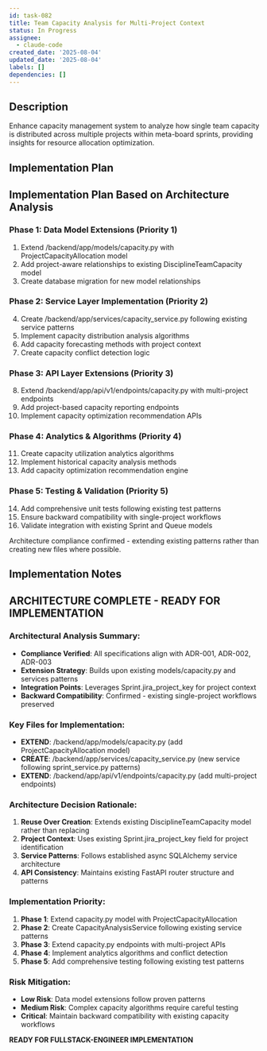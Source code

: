 ```yaml
---
id: task-082
title: Team Capacity Analysis for Multi-Project Context
status: In Progress
assignee:
  - claude-code
created_date: '2025-08-04'
updated_date: '2025-08-04'
labels: []
dependencies: []
---
```


## Description

Enhance capacity management system to analyze how single team capacity is distributed across multiple projects within meta-board sprints, providing insights for resource allocation optimization.

## Implementation Plan

## Implementation Plan Based on Architecture Analysis

### Phase 1: Data Model Extensions (Priority 1)
1. Extend /backend/app/models/capacity.py with ProjectCapacityAllocation model
2. Add project-aware relationships to existing DisciplineTeamCapacity model
3. Create database migration for new model relationships

### Phase 2: Service Layer Implementation (Priority 2)  
4. Create /backend/app/services/capacity_service.py following existing service patterns
5. Implement capacity distribution analysis algorithms
6. Add capacity forecasting methods with project context
7. Create capacity conflict detection logic

### Phase 3: API Layer Extensions (Priority 3)
8. Extend /backend/app/api/v1/endpoints/capacity.py with multi-project endpoints
9. Add project-based capacity reporting endpoints
10. Implement capacity optimization recommendation APIs

### Phase 4: Analytics & Algorithms (Priority 4)
11. Create capacity utilization analytics algorithms
12. Implement historical capacity analysis methods
13. Add capacity optimization recommendation engine

### Phase 5: Testing & Validation (Priority 5)
14. Add comprehensive unit tests following existing test patterns
15. Ensure backward compatibility with single-project workflows
16. Validate integration with existing Sprint and Queue models

Architecture compliance confirmed - extending existing patterns rather than creating new files where possible.
## Implementation Notes

## ARCHITECTURE COMPLETE - READY FOR IMPLEMENTATION

### Architectural Analysis Summary:
- **Compliance Verified**: All specifications align with ADR-001, ADR-002, ADR-003
- **Extension Strategy**: Builds upon existing models/capacity.py and services patterns
- **Integration Points**: Leverages Sprint.jira_project_key for project context
- **Backward Compatibility**: Confirmed - existing single-project workflows preserved

### Key Files for Implementation:
- **EXTEND**: /backend/app/models/capacity.py (add ProjectCapacityAllocation model)
- **CREATE**: /backend/app/services/capacity_service.py (new service following sprint_service.py patterns)
- **EXTEND**: /backend/app/api/v1/endpoints/capacity.py (add multi-project endpoints)

### Architecture Decision Rationale:
1. **Reuse Over Creation**: Extends existing DisciplineTeamCapacity model rather than replacing
2. **Project Context**: Uses existing Sprint.jira_project_key field for project identification  
3. **Service Patterns**: Follows established async SQLAlchemy service architecture
4. **API Consistency**: Maintains existing FastAPI router structure and patterns

### Implementation Priority:
1. **Phase 1**: Extend capacity.py model with ProjectCapacityAllocation
2. **Phase 2**: Create CapacityAnalysisService following existing service patterns
3. **Phase 3**: Extend capacity.py endpoints with multi-project APIs
4. **Phase 4**: Implement analytics algorithms and conflict detection
5. **Phase 5**: Add comprehensive testing following existing test patterns

### Risk Mitigation:
- **Low Risk**: Data model extensions follow proven patterns
- **Medium Risk**: Complex capacity algorithms require careful testing
- **Critical**: Maintain backward compatibility with existing capacity workflows

**READY FOR FULLSTACK-ENGINEER IMPLEMENTATION**
